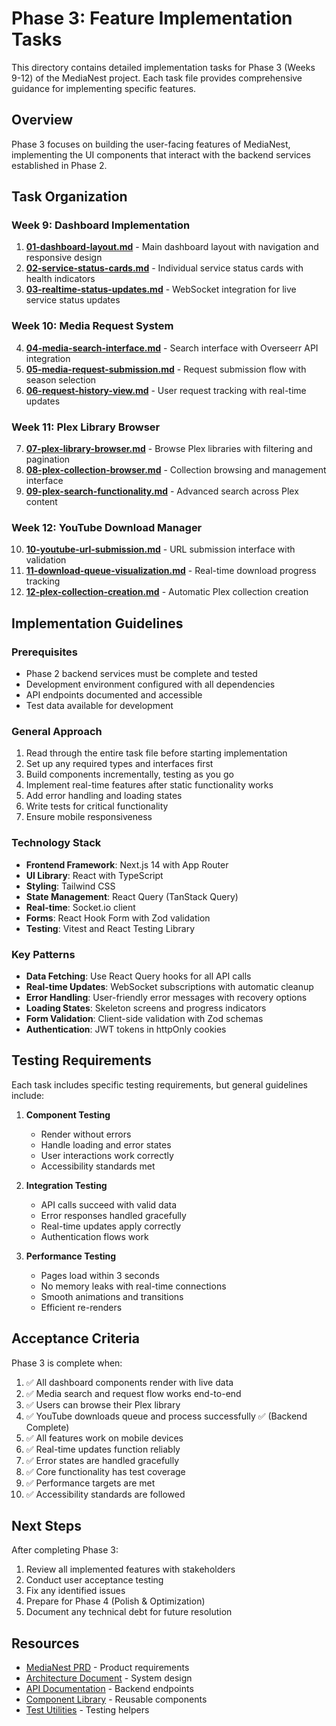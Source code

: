 # Phase 3: Feature Implementation Tasks

This directory contains detailed implementation tasks for Phase 3 (Weeks 9-12) of the MediaNest project. Each task file provides comprehensive guidance for implementing specific features.

## Overview

Phase 3 focuses on building the user-facing features of MediaNest, implementing the UI components that interact with the backend services established in Phase 2.

## Task Organization

### Week 9: Dashboard Implementation

1. **[01-dashboard-layout.md](01-dashboard-layout.md)** - Main dashboard layout with navigation and responsive design
2. **[02-service-status-cards.md](02-service-status-cards.md)** - Individual service status cards with health indicators
3. **[03-realtime-status-updates.md](03-realtime-status-updates.md)** - WebSocket integration for live service status updates

### Week 10: Media Request System

4. **[04-media-search-interface.md](04-media-search-interface.md)** - Search interface with Overseerr API integration
5. **[05-media-request-submission.md](05-media-request-submission.md)** - Request submission flow with season selection
6. **[06-request-history-view.md](06-request-history-view.md)** - User request tracking with real-time updates

### Week 11: Plex Library Browser

7. **[07-plex-library-browser.md](07-plex-library-browser.md)** - Browse Plex libraries with filtering and pagination
8. **[08-plex-collection-browser.md](08-plex-collection-browser.md)** - Collection browsing and management interface
9. **[09-plex-search-functionality.md](09-plex-search-functionality.md)** - Advanced search across Plex content

### Week 12: YouTube Download Manager

10. **[10-youtube-url-submission.md](10-youtube-url-submission.md)** - URL submission interface with validation
11. **[11-download-queue-visualization.md](11-download-queue-visualization.md)** - Real-time download progress tracking
12. **[12-plex-collection-creation.md](12-plex-collection-creation.md)** - Automatic Plex collection creation

## Implementation Guidelines

### Prerequisites

- Phase 2 backend services must be complete and tested
- Development environment configured with all dependencies
- API endpoints documented and accessible
- Test data available for development

### General Approach

1. Read through the entire task file before starting implementation
2. Set up any required types and interfaces first
3. Build components incrementally, testing as you go
4. Implement real-time features after static functionality works
5. Add error handling and loading states
6. Write tests for critical functionality
7. Ensure mobile responsiveness

### Technology Stack

- **Frontend Framework**: Next.js 14 with App Router
- **UI Library**: React with TypeScript
- **Styling**: Tailwind CSS
- **State Management**: React Query (TanStack Query)
- **Real-time**: Socket.io client
- **Forms**: React Hook Form with Zod validation
- **Testing**: Vitest and React Testing Library

### Key Patterns

- **Data Fetching**: Use React Query hooks for all API calls
- **Real-time Updates**: WebSocket subscriptions with automatic cleanup
- **Error Handling**: User-friendly error messages with recovery options
- **Loading States**: Skeleton screens and progress indicators
- **Form Validation**: Client-side validation with Zod schemas
- **Authentication**: JWT tokens in httpOnly cookies

## Testing Requirements

Each task includes specific testing requirements, but general guidelines include:

1. **Component Testing**
   - Render without errors
   - Handle loading and error states
   - User interactions work correctly
   - Accessibility standards met

2. **Integration Testing**
   - API calls succeed with valid data
   - Error responses handled gracefully
   - Real-time updates apply correctly
   - Authentication flows work

3. **Performance Testing**
   - Pages load within 3 seconds
   - No memory leaks with real-time connections
   - Smooth animations and transitions
   - Efficient re-renders

## Acceptance Criteria

Phase 3 is complete when:

1. ✅ All dashboard components render with live data
2. ✅ Media search and request flow works end-to-end
3. ✅ Users can browse their Plex library
4. ✅ YouTube downloads queue and process successfully ✅ (Backend Complete)
5. ✅ All features work on mobile devices
6. ✅ Real-time updates function reliably
7. ✅ Error states are handled gracefully
8. ✅ Core functionality has test coverage
9. ✅ Performance targets are met
10. ✅ Accessibility standards are followed

## Next Steps

After completing Phase 3:

1. Review all implemented features with stakeholders
2. Conduct user acceptance testing
3. Fix any identified issues
4. Prepare for Phase 4 (Polish & Optimization)
5. Document any technical debt for future resolution

## Resources

- [MediaNest PRD](../../MediaNest.PRD) - Product requirements
- [Architecture Document](../../ARCHITECTURE.md) - System design
- [API Documentation](../../docs/api/) - Backend endpoints
- [Component Library](../../frontend/src/components/) - Reusable components
- [Test Utilities](../../frontend/src/test-utils/) - Testing helpers
